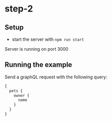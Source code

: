 # step-2

## Setup

- start the server with `npm run start`

Server is running on port 3000

## Running the example

Send a graphQL request with the following query:

```js
{
  pets {
    owner {
      name
    }
  }
}
```
